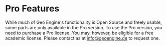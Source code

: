 # Pro Features

While much of Geo Engine's functionality is Open Source and freely usable, some parts are only available in the Pro version.
To use the Pro version, you need to purchase a Pro license.
You may, however, be eligible for a free academic license.
Please contact as at [info@geoengine.de](mailto:info@geoengine.de?subject=Academic%20License) to request one.
